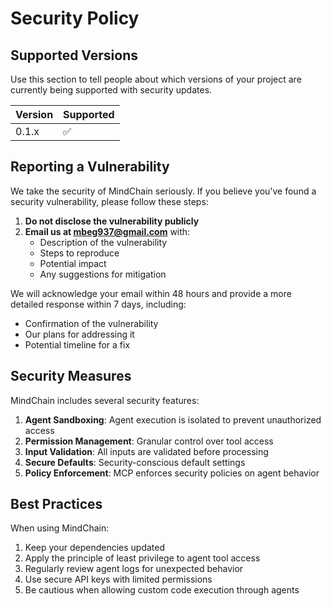 # Security Policy

## Supported Versions

Use this section to tell people about which versions of your project are
currently being supported with security updates.

| Version | Supported          |
| ------- | ------------------ |
| 0.1.x   | :white_check_mark: |

## Reporting a Vulnerability

We take the security of MindChain seriously. If you believe you've found a security vulnerability, please follow these steps:

1. **Do not disclose the vulnerability publicly**
2. **Email us at [mbeg937@gmail.com](mailto:mbeg937@gmail.com)** with:
   - Description of the vulnerability
   - Steps to reproduce
   - Potential impact
   - Any suggestions for mitigation

We will acknowledge your email within 48 hours and provide a more detailed response within 7 days, including:
- Confirmation of the vulnerability
- Our plans for addressing it
- Potential timeline for a fix

## Security Measures

MindChain includes several security features:

1. **Agent Sandboxing**: Agent execution is isolated to prevent unauthorized access
2. **Permission Management**: Granular control over tool access
3. **Input Validation**: All inputs are validated before processing
4. **Secure Defaults**: Security-conscious default settings
5. **Policy Enforcement**: MCP enforces security policies on agent behavior

## Best Practices

When using MindChain:

1. Keep your dependencies updated
2. Apply the principle of least privilege to agent tool access
3. Regularly review agent logs for unexpected behavior
4. Use secure API keys with limited permissions
5. Be cautious when allowing custom code execution through agents
